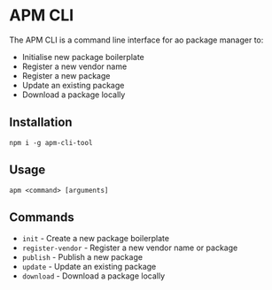 # APM CLI

The APM CLI is a command line interface for ao package manager to:
- Initialise new package boilerplate
- Register a new vendor name
- Register a new package
- Update an existing package
- Download a package locally

## Installation

```shell
npm i -g apm-cli-tool
```

## Usage

```shell
apm <command> [arguments]
```

## Commands

- `init` - Create a new package boilerplate
- `register-vendor` - Register a new vendor name or package
- `publish` - Publish a new package
- `update` - Update an existing package
- `download` - Download a package locally